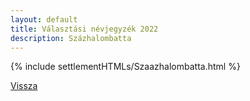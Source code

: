 ```yaml
---
layout: default
title: Választási névjegyzék 2022
description: Százhalombatta
---
```


{% include settlementHTMLs/Szaazhalombatta.html %}

[Vissza](../)